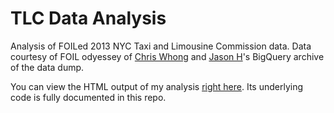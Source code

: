 # TLC Data Analysis
Analysis of FOILed 2013 NYC Taxi and Limousine Commission data.
Data courtesy of FOIL odyessey of [Chris Whong](https://chriswhong.com/open-data/foil_nyc_taxi/) and [Jason H](https://plus.google.com/+JasonHall-ImJasonH)'s BigQuery archive of the data dump.

You can view the HTML output of my analysis [right here](https://alexnpowers.com/wp-content/uploads/2018/10/apowMD1.html). Its underlying code is fully documented in this repo. 
